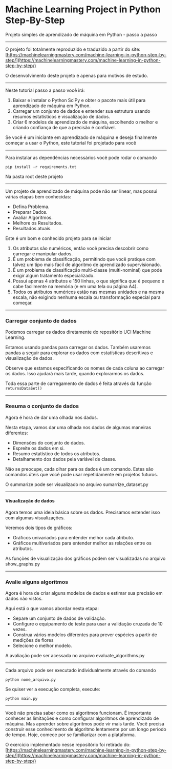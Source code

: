 # Machine Learning Project in Python Step-By-Step
Projeto simples de aprendizado de máquina em Python - passo a passo 

____
O projeto foi totalmente reproduzido e traduzido a partir do site:
[https://machinelearningmastery.com/machine-learning-in-python-step-by-step/](https://machinelearningmastery.com/machine-learning-in-python-step-by-step/)

O desenvolvimento deste projeto é apenas para motivos de estudo.
____

Neste tutorial passo a passo você irá:

1. Baixar e instalar o Python SciPy e obter o pacote mais útil para aprendizado de máquina em Python.
2. Carregar um conjunto de dados e entender sua estrutura usando resumos estatísticos e visualização de dados.
3. Criar 6 modelos de aprendizado de máquina, escolhendo o melhor e criando confiança de que a precisão é confiável. 

Se você é um iniciante em aprendizado de máquina e deseja finalmente começar a usar o Python, este tutorial foi projetado para você 
____

Para instalar as dependências necessários você pode rodar o comando 
```
pip install -r requirements.txt
```
Na pasta root deste projeto
____

Um projeto de aprendizado de máquina pode não ser linear, mas possui várias etapas bem conhecidas:

- Defina Problema.
- Preparar Dados.
- Avaliar Algoritmos.
- Melhore os Resultados.
- Resultados atuais.

Este é um bom e conhecido projeto para se iniciar

1. Os atributos são numéricos, então você precisa descobrir como carregar e manipular dados.
2. É um problema de classificação, permitindo que você pratique com talvez um tipo mais fácil de algoritmo de aprendizado supervisionado.
3. É um problema de classificação multi-classe (multi-nominal) que pode exigir algum tratamento especializado.
4. Possui apenas 4 atributos e 150 linhas, o que significa que é pequeno e cabe facilmente na memória (e em uma tela ou página A4).
5. Todos os atributos numéricos estão nas mesmas unidades e na mesma escala, não exigindo nenhuma escala ou transformação especial para começar.
____
### Carregar conjunto de dados

Podemos carregar os dados diretamente do repositório UCI Machine Learning.

Estamos usando pandas para carregar os dados. Também usaremos pandas a seguir para explorar os dados com estatísticas descritivas e visualização de dados.

Observe que estamos especificando os nomes de cada coluna ao carregar os dados. Isso ajudará mais tarde, quando explorarmos os dados. 

Toda essa parte de carregamento de dados é feita através da função ```returnsDataSet()```
____
###  Resuma o conjunto de dados

Agora é hora de dar uma olhada nos dados.

Nesta etapa, vamos dar uma olhada nos dados de algumas maneiras diferentes:

- Dimensões do conjunto de dados.
- Espreite os dados em si.
- Resumo estatístico de todos os atributos.
- Detalhamento dos dados pela variável de classe.

Não se preocupe, cada olhar para os dados é um comando. Estes são comandos úteis que você pode usar repetidamente em projetos futuros. 

O summarize pode ser visualizado no arquivo sumarrize_dataset.py
____
#### Visualização de dados

Agora temos uma ideia básica sobre os dados. Precisamos estender isso com algumas visualizações.

Veremos dois tipos de gráficos:

- Gráficos univariados para entender melhor cada atributo.
- Gráficos multivariados para entender melhor as relações entre os atributos. 

As funções de visualização dos gráficos podem ser visualizadas no arquivo show_graphs.py
____
### Avalie alguns algoritmos

Agora é hora de criar alguns modelos de dados e estimar sua precisão em dados não vistos.

Aqui está o que vamos abordar nesta etapa:

- Separe um conjunto de dados de validação.
- Configure o equipamento de teste para usar a validação cruzada de 10 vezes.
- Construa vários modelos diferentes para prever espécies a partir de medições de flores
- Selecione o melhor modelo. 

A avaliação pode ser acessada no arquivo evaluate_algorithms.py
____

Cada arquivo pode ser executado individualmente através do comando
```
python nome_arquivo.py
```

Se quiser ver a execução completa, execute:
```
python main.py
```
____
Você não precisa saber como os algoritmos funcionam. É importante conhecer as limitações e como configurar algoritmos de aprendizado de máquina. Mas aprender sobre algoritmos pode vir mais tarde. Você precisa construir esse conhecimento de algoritmo lentamente por um longo período de tempo. Hoje, comece por se familiarizar com a plataforma.

O exercício implementado nesse repositório foi retirado do:
[https://machinelearningmastery.com/machine-learning-in-python-step-by-step/](https://machinelearningmastery.com/machine-learning-in-python-step-by-step/)
